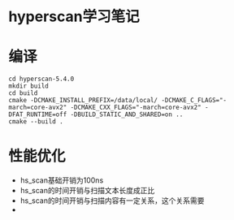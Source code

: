 # hyperscan学习笔记

# 编译
```
cd hyperscan-5.4.0
mkdir build
cd build
cmake -DCMAKE_INSTALL_PREFIX=/data/local/ -DCMAKE_C_FLAGS="-march=core-avx2" -DCMAKE_CXX_FLAGS="-march=core-avx2" -DFAT_RUNTIME=off -DBUILD_STATIC_AND_SHARED=on ..
cmake --build .
```

# 性能优化
- hs_scan基础开销为100ns
- hs_scan的时间开销与扫描文本长度成正比
- hs_scan的时间开销与扫描内容有一定关系，这个关系需要
- 
